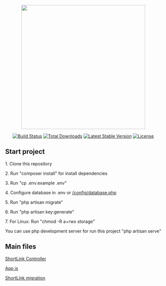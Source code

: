 <p align="center"><a href="https://laravel.com" target="_blank"><img src="https://raw.githubusercontent.com/laravel/art/master/logo-lockup/5%20SVG/2%20CMYK/1%20Full%20Color/laravel-logolockup-cmyk-red.svg" width="400"></a></p>

<p align="center">
<a href="https://travis-ci.org/laravel/framework"><img src="https://travis-ci.org/laravel/framework.svg" alt="Build Status"></a>
<a href="https://packagist.org/packages/laravel/framework"><img src="https://img.shields.io/packagist/dt/laravel/framework" alt="Total Downloads"></a>
<a href="https://packagist.org/packages/laravel/framework"><img src="https://img.shields.io/packagist/v/laravel/framework" alt="Latest Stable Version"></a>
<a href="https://packagist.org/packages/laravel/framework"><img src="https://img.shields.io/packagist/l/laravel/framework" alt="License"></a>
</p>

## Start project

<p>1. Clone this repository</p>
<p>2. Run "composer install" for install dependencies</p>
<p>3. Run "cp .env.example .env"</p>
<p>4. Configure database in .env or <a href="https://github.com/zadochek/shortLink/blob/master/config/database.php">/config/database.php</a></p>
<p>5. Run "php artisan migrate"</p>
<p>6. Run "php artisan key:generate"</p>
<p>7. For Linux: Run "chmod -R a+rwx storage"</p>
<p>You can use php development server for run this project "php artisan serve"</p>

## Main files

<p><a href="https://github.com/zadochek/shortLink/blob/master/app/Http/Controllers/ShortLinkController.php">ShortLink Controller</a></p>
<p><a href="https://github.com/zadochek/shortLink/blob/master/resources/js/app.js">App js</a></p>
<p><a href="https://github.com/zadochek/shortLink/blob/master/database/migrations/2021_10_29_151309_create_short_links_table.php">ShortLink migration</a></p>